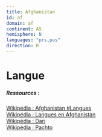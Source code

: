 ```yaml
---
title: Afghanistan
id: af
domain: af
continent: AS
hemisphere: N
languages: "prs,pus"
direction: R
---
```


# Langue

##### Ressources :

[Wikipédia : Afghanistan #Langues](https://fr.wikipedia.org/wiki/Afghanistan#Langues)  
[Wikipédia : Langues en Afghanistan](https://fr.wikipedia.org/wiki/Langues_en_Afghanistan)  
[Wikipédia : Dari](https://fr.wikipedia.org/wiki/Dari)  
[Wikipédia : Pachto](https://fr.wikipedia.org/wiki/Pachto)

